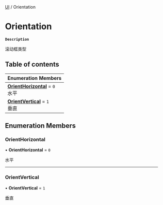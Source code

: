 [UI](../modules/UI.UI.md) / Orientation

# Orientation <Badge type="tip" text="Enumeration" />

**`Description`**

滚动框类型

## Table of contents

| Enumeration Members                                                           |
| :---------------------------------------------------------------------------- |
| **[OrientHorizontal](UI.UI.Orientation.md#orienthorizontal)** = `0` <br> 水平 |
| **[OrientVertical](UI.UI.Orientation.md#orientvertical)** = `1` <br> 垂直     |

## Enumeration Members

### OrientHorizontal

• **OrientHorizontal** = `0`

水平

---

### OrientVertical

• **OrientVertical** = `1`

垂直
